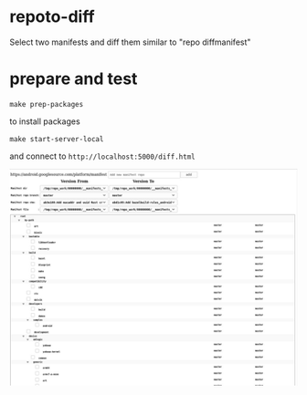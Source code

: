 # repoto-diff

Select two manifests and diff them similar to "repo diffmanifest"

# prepare and test

    make prep-packages

to install packages

    make start-server-local

and connect to ```http://localhost:5000/diff.html```

![Screenshot](files/screen0.jpg?raw=true "repoto-diff")
